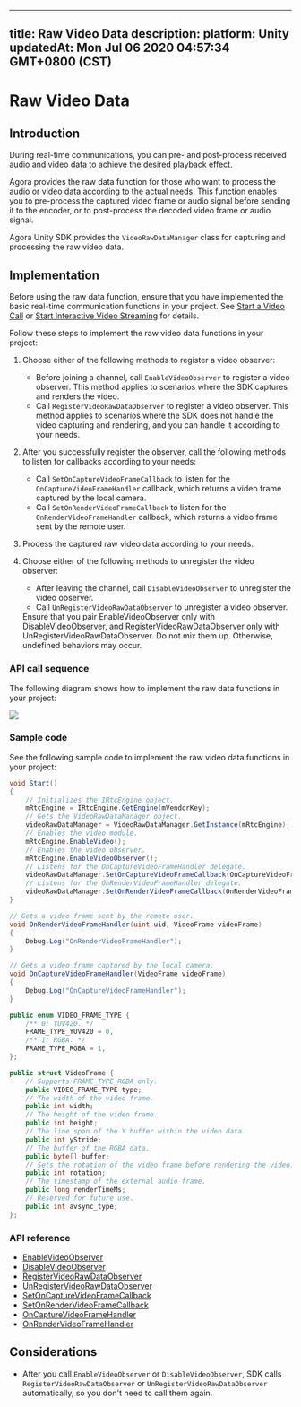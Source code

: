
---
title: Raw Video Data
description: 
platform: Unity
updatedAt: Mon Jul 06 2020 04:57:34 GMT+0800 (CST)
---
# Raw Video Data
## Introduction

During real-time communications, you can pre- and post-process received audio and video data to achieve the desired playback effect.

Agora provides the raw data function for those who want to process the audio or video data according to the actual needs. This function enables you to pre-process the captured video frame or audio signal before sending it to the encoder, or to post-process the decoded video frame or audio signal.

Agora Unity SDK provides the `VideoRawDataManager` class for capturing and processing the raw video data.

## Implementation

Before using the raw data function, ensure that you have implemented the basic real-time communication functions in your project. See [Start a Video Call](https://docs.agora.io/en/Video/start_call_unity?platform=Unity) or [Start Interactive Video Streaming](https://docs.agora.io/en/Interactive%20Broadcast/start_live_unity?platform=Unity) for details.

Follow these steps to implement the raw video data functions in your project:

1. Choose either of the following methods to register a video observer:
   - Before joining a channel, call `EnableVideoObserver` to register a video observer. This method applies to scenarios where the SDK captures and renders the video.
   - Call `RegisterVideoRawDataObserver` to register a video observer. This method applies to scenarios where the SDK does not handle the video capturing and rendering, and you can handle it according to your needs.

2. After you successfully register the observer, call the following methods to listen for callbacks according to your needs:
   - Call `SetOnCaptureVideoFrameCallback` to listen for the `OnCaptureVideoFrameHandler` callback, which returns a video frame captured by the local camera.
   - Call `SetOnRenderVideoFrameCallback` to listen for the `OnRenderVideoFrameHandler` callback, which returns a video frame sent by the remote user.
3. Process the captured raw video data according to your needs. 
4. Choose either of the following methods to unregister the video observer:
   - After leaving the channel, call `DisableVideoObserver` to unregister the video observer.
   - Call `UnRegisterVideoRawDataObserver` to unregister a video observer.
   <div class="alert note">Ensure that you pair EnableVideoObserver only with DisableVideoObserver, and RegisterVideoRawDataObserver only with UnRegisterVideoRawDataObserver. Do not mix them up. Otherwise, undefined behaviors may occur.</div>

### API call sequence

The following diagram shows how to implement the raw data functions in your project:

![](https://web-cdn.agora.io/docs-files/1576228297748)

### Sample code

See the following sample code to implement the raw video data functions in your project:

```C#
void Start()
{
    // Initializes the IRtcEngine object.
    mRtcEngine = IRtcEngine.GetEngine(mVendorKey);
    // Gets the VideoRawDataManager object.
    videoRawDataManager = VideoRawDataManager.GetInstance(mRtcEngine);
    // Enables the video module.
    mRtcEngine.EnableVideo();
    // Enables the video observer.
    mRtcEngine.EnableVideoObserver();
    // Listens for the OnCaptureVideoFrameHandler delegate.
    videoRawDataManager.SetOnCaptureVideoFrameCallback(OnCaptureVideoFrameHandler);
    // Listens for the OnRenderVideoFrameHandler delegate.
    videoRawDataManager.SetOnRenderVideoFrameCallback(OnRenderVideoFrameHandler);
}

// Gets a video frame sent by the remote user.
void OnRenderVideoFrameHandler(uint uid, VideoFrame videoFrame)
{
    Debug.Log("OnRenderVideoFrameHandler");
}

// Gets a video frame captured by the local camera.
void OnCaptureVideoFrameHandler(VideoFrame videoFrame)
{
    Debug.Log("OnCaptureVideoFrameHandler");
}

public enum VIDEO_FRAME_TYPE {
    /** 0: YUV420. */
    FRAME_TYPE_YUV420 = 0, 
    /** 1: RGBA. */
    FRAME_TYPE_RGBA = 1,
};

public struct VideoFrame {
    // Supports FRAME_TYPE_RGBA only.
    public VIDEO_FRAME_TYPE type;
    // The width of the video frame.
    public int width; 
    // The height of the video frame.
    public int height; 
    // The line span of the Y buffer within the video data.
    public int yStride; 
    // The buffer of the RGBA data.
    public byte[] buffer; 
    // Sets the rotation of the video frame before rendering the video. Supports 0, 90, 180, 270 degrees clockwise.
    public int rotation;
    // The timestamp of the external audio frame.
    public long renderTimeMs;
    // Reserved for future use.
    public int avsync_type;
};
```


### API reference

- [EnableVideoObserver](https://docs.agora.io/en/Interactive%20Broadcast/API%20Reference/unity/classagora__gaming__rtc_1_1_i_rtc_engine.html#ace979cd59611a0cc39e13f8ea33c0f7c)
- [DisableVideoObserver](https://docs.agora.io/en/Interactive%20Broadcast/API%20Reference/unity/classagora__gaming__rtc_1_1_i_rtc_engine.html#ace613c4deed4548ee30a80a18a7007df)
- [RegisterVideoRawDataObserver](https://docs.agora.io/en/Interactive%20Broadcast/API%20Reference/unity/classagora__gaming__rtc_1_1_video_raw_data_manager.html#ad2fddfb037739fdcb5cdd245caeb12f0)
- [UnRegisterVideoRawDataObserver](https://docs.agora.io/en/Interactive%20Broadcast/API%20Reference/unity/classagora__gaming__rtc_1_1_video_raw_data_manager.html#ad485000862fc71f39889f826f1353ba3)
- [SetOnCaptureVideoFrameCallback](https://docs.agora.io/en/Interactive%20Broadcast/API%20Reference/unity/classagora__gaming__rtc_1_1_video_raw_data_manager.html#a86b6c82c97dbe94f7a11839506a09109)
- [SetOnRenderVideoFrameCallback](https://docs.agora.io/en/Interactive%20Broadcast/API%20Reference/unity/classagora__gaming__rtc_1_1_video_raw_data_manager.html#ad7516aa3de9f25b208fe2aa9baf56097)
- [OnCaptureVideoFrameHandler](https://docs.agora.io/en/Interactive%20Broadcast/API%20Reference/unity/classagora__gaming__rtc_1_1_video_raw_data_manager.html#a7173eb3a85e986f50696732076c811b9)
- [OnRenderVideoFrameHandler](https://docs.agora.io/en/Interactive%20Broadcast/API%20Reference/unity/classagora__gaming__rtc_1_1_video_raw_data_manager.html#a2ad89cb34bf7ca354ee71a35985bb5c7)

## Considerations

- After you call `EnableVideoObserver` or `DisableVideoObserver`, SDK calls `RegisterVideoRawDataObserver` or `UnRegisterVideoRawDataObserver` automatically, so you don't need to call them again.
